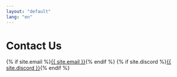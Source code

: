 ```yaml
---
layout: "default"
lang: "en"
---
```

# Contact Us
{% if site.email %}<a href="mailto:{{ site.email }}">{{ site.email }}</a>{% endif %}
{% if site.discord %}<a href="{{ site.discord }}">{{ site.discord }}</a>{% endif %}
